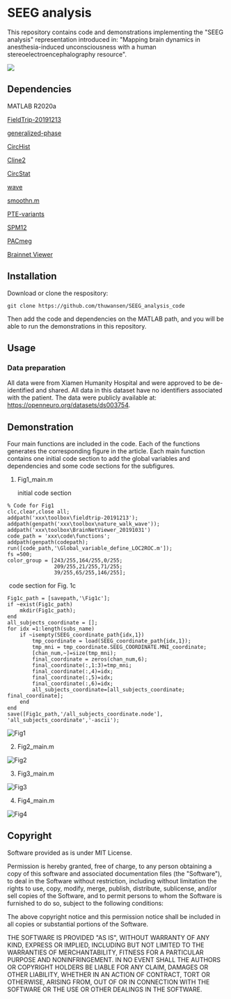
# SEEG analysis
This repository contains code and demonstrations implementing the "SEEG analysis" representation introduced in: "Mapping brain dynamics in anesthesia-induced unconsciousness with a human stereoelectroencephalography resource".

![](D:\sen\github_thuwansen\SEEG_analysis_code\SEEG_operation.png)

## Dependencies

MATLAB R2020a

[FieldTrip-20191213](https://www.fieldtriptoolbox.org/)

[generalized-phase](https://github.com/mullerlab/generalized-phase)

[CircHist](https://github.com/zifredder/CircHist)

[Cline2](https://www.mathworks.com/matlabcentral/fileexchange/14677-cline)

[CircStat](https://github.com/circstat/circstat-matlab)

[wave](https://github.com/mullerlab/wave-matlab)

[smoothn.m](https://www.mathworks.com/matlabcentral/fileexchange/25634-smoothn)

[PTE-variants](https://github.com/angelikipapana/PTE-variants)

[SPM12](https://www.fil.ion.ucl.ac.uk/spm/software/spm12/)

[PACmeg](https://github.com/neurofractal/PACmeg)

[Brainnet Viewer](https://www.nitrc.org/projects/bnv/)

## Installation

Download or clone the respository:

```
git clone https://github.com/thuwansen/SEEG_analysis_code
```

Then add the code and dependencies on the MATLAB path, and you will be able to run the demonstrations in this repository.

Usage
-----------------

### Data preparation

All data were from Xiamen Humanity Hospital and were approved to be de-identified and shared. All data in this dataset have no identifiers associated with the patient. The data were publicly available at: https://openneuro.org/datasets/ds003754.


Demonstration
----------

Four main functions are included in the code. Each of the functions generates the corresponding figure in the article. Each main function contains one initial code section to add the global variables and dependencies and some code sections for the subfigures. 

1. Fig1_main.m

   initial code section

```
% Code for Fig1
clc,clear,close all;
addpath('xxx\toolbox\fieldtrip-20191213');
addpath(genpath('xxx\toolbox\nature_walk_wave'));
addpath('xxx\toolbox\BrainNetViewer_20191031')
code_path = 'xxx\code\functions';
addpath(genpath(codepath);
run([code_path,'\Global_variable_define_LOC2ROC.m']);
fs =500;
color_group = [243/255,164/255,0/255;
               209/255,21/255,71/255;
               39/255,65/255,146/255];
```

​		code section for Fig. 1c

	Fig1c_path = [savepath,'\Fig1c'];
	if ~exist(Fig1c_path)
	    mkdir(Fig1c_path);
	end
	all_subjects_coordinate = [];
	for idx =1:length(subs_name)
	    if ~isempty(SEEG_coordinate_path{idx,1})
	        tmp_coordinate = load(SEEG_coordinate_path{idx,1});   
	        tmp_mni = tmp_coordinate.SEEG_COORDINATE.MNI_coordinate;
	        [chan_num,~]=size(tmp_mni);
	        final_coordinate = zeros(chan_num,6);
	        final_coordinate(:,1:3)=tmp_mni;
	        final_coordinate(:,4)=idx;
	        final_coordinate(:,5)=idx;
	        final_coordinate(:,6)=idx;
	        all_subjects_coordinate=[all_subjects_coordinate; final_coordinate];
	    end
	end
	save([Fig1c_path,'/all_subjects_coordinate.node'], 'all_subjects_coordinate','-ascii');
![Fig1](D:\sen\github_thuwansen\SEEG_analysis_code\Fig1.png)



2. Fig2_main.m

![Fig2](D:\sen\github_thuwansen\SEEG_analysis_code\Fig2.png)

3. Fig3_main.m

![Fig3](D:\sen\github_thuwansen\SEEG_analysis_code\Fig3.png)

4. Fig4_main.m

![Fig4](D:\sen\github_thuwansen\SEEG_analysis_code\Fig4.png)

## Copyright

Software provided as is under MIT License.

Permission is hereby granted, free of charge, to any person obtaining a copy of this software and associated documentation files (the "Software"), to deal in the Software without restriction, including without limitation the rights to use, copy, modify, merge, publish, distribute, sublicense, and/or sell copies of the Software, and to permit persons to whom the Software is furnished to do so, subject to the following conditions:

The above copyright notice and this permission notice shall be included in all copies or substantial portions of the Software.

THE SOFTWARE IS PROVIDED "AS IS", WITHOUT WARRANTY OF ANY KIND, EXPRESS OR IMPLIED, INCLUDING BUT NOT LIMITED TO THE WARRANTIES OF MERCHANTABILITY, FITNESS FOR A PARTICULAR PURPOSE AND NONINFRINGEMENT. IN NO EVENT SHALL THE AUTHORS OR COPYRIGHT HOLDERS BE LIABLE FOR ANY CLAIM, DAMAGES OR OTHER LIABILITY, WHETHER IN AN ACTION OF CONTRACT, TORT OR OTHERWISE, ARISING FROM, OUT OF OR IN CONNECTION WITH THE SOFTWARE OR THE USE OR OTHER DEALINGS IN THE SOFTWARE.
